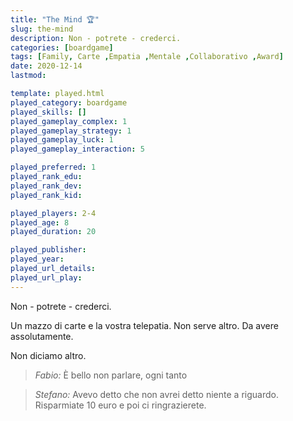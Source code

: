 ```yaml
---
title: "The Mind 🏆"
slug: the-mind
description: Non - potrete - crederci.
categories: [boardgame]
tags: [Family, Carte ,Empatia ,Mentale ,Collaborativo ,Award]
date: 2020-12-14
lastmod: 

template: played.html
played_category: boardgame
played_skills: []
played_gameplay_complex: 1
played_gameplay_strategy: 1
played_gameplay_luck: 1
played_gameplay_interaction: 5

played_preferred: 1
played_rank_edu: 
played_rank_dev: 
played_rank_kid: 

played_players: 2-4
played_age: 8
played_duration: 20

played_publisher: 
played_year: 
played_url_details: 
played_url_play: 
---
```


Non - potrete - crederci.  

Un mazzo di carte e la vostra telepatia.
Non serve altro.
Da avere assolutamente.

Non diciamo altro.

> *Fabio:*
> È bello non parlare, ogni tanto

> *Stefano:*
> Avevo detto che non avrei detto niente a riguardo. Risparmiate 10 euro e poi ci ringrazierete.


